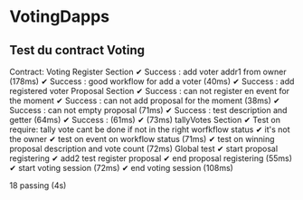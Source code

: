 # VotingDapps

## Test du contract Voting

  Contract: Voting
    Register Section 
      ✔ Success : add voter addr1 from owner (178ms)
      ✔ Success : good workflow for add a voter  (40ms)
      ✔ Success : add registered voter 
    Proposal Section
      ✔ Success : can not register en event for the moment 
      ✔ Success : can not add proposal for the moment (38ms)
      ✔ Success : can not empty proposal (71ms)
      ✔ Success : test description and getter (64ms)
      ✔ Success :  (61ms)
      ✔  (73ms)
    tallyVotes Section
      ✔ Test on require: tally vote cant be done if not in the right worfkflow status
      ✔ it's not the owner
      ✔ test on event on workflow status (71ms)
      ✔ test on winning proposal description and vote count (72ms)
    Global test
      ✔ start proposal registering
      ✔ add2 test register proposal
      ✔ end proposal registering (55ms)
      ✔ start voting session (72ms)
      ✔ end voting session (108ms)


  18 passing (4s)


